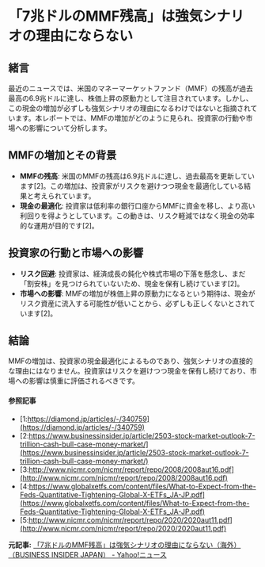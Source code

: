 # 「7兆ドルのMMF残高」は強気シナリオの理由にならない

## 緒言

最近のニュースでは、米国のマネーマーケットファンド（MMF）の残高が過去最高の6.9兆ドルに達し、株価上昇の原動力として注目されています。しかし、この現金の増加が必ずしも強気シナリオの理由になるわけではないと指摘されています。本レポートでは、MMFの増加がどのように見られ、投資家の行動や市場への影響について分析します。

## MMFの増加とその背景

- **MMFの残高**: 米国のMMFの残高は6.9兆ドルに達し、過去最高を更新しています[2]。この増加は、投資家がリスクを避けつつ現金を最適化している結果と考えられています。
- **現金の最適化**: 投資家は低利率の銀行口座からMMFに資金を移し、より高い利回りを得ようとしています。この動きは、リスク軽減ではなく現金の効率的な運用が目的です[2]。

## 投資家の行動と市場への影響

- **リスク回避**: 投資家は、経済成長の鈍化や株式市場の下落を懸念し、まだ「割安株」を見つけられていないため、現金を保有し続けています[2]。
- **市場への影響**: MMFの増加が株価上昇の原動力になるという期待は、現金がリスク資産に流入する可能性が低いことから、必ずしも正しくないとされています[2]。

## 結論

MMFの増加は、投資家の現金最適化によるものであり、強気シナリオの直接的な理由にはなりません。投資家はリスクを避けつつ現金を保有し続けており、市場への影響は慎重に評価されるべきです。

#### 参照記事
- [1:https://diamond.jp/articles/-/340759](https://diamond.jp/articles/-/340759)
- [2:https://www.businessinsider.jp/article/2503-stock-market-outlook-7-trillion-cash-bull-case-money-market/](https://www.businessinsider.jp/article/2503-stock-market-outlook-7-trillion-cash-bull-case-money-market/)
- [3:http://www.nicmr.com/nicmr/report/repo/2008/2008aut16.pdf](http://www.nicmr.com/nicmr/report/repo/2008/2008aut16.pdf)
- [4:https://www.globalxetfs.com/content/files/What-to-Expect-from-the-Feds-Quantitative-Tightening-Global-X-ETFs_JA-JP.pdf](https://www.globalxetfs.com/content/files/What-to-Expect-from-the-Feds-Quantitative-Tightening-Global-X-ETFs_JA-JP.pdf)
- [5:http://www.nicmr.com/nicmr/report/repo/2020/2020aut11.pdf](http://www.nicmr.com/nicmr/report/repo/2020/2020aut11.pdf)


**元記事:** [「7兆ドルのMMF残高」は強気シナリオの理由にならない（海外）（BUSINESS INSIDER JAPAN） - Yahoo!ニュース](https://news.yahoo.co.jp/articles/94a52ae53f7a7f493b208f54672a6bace67c293b?source=rss)